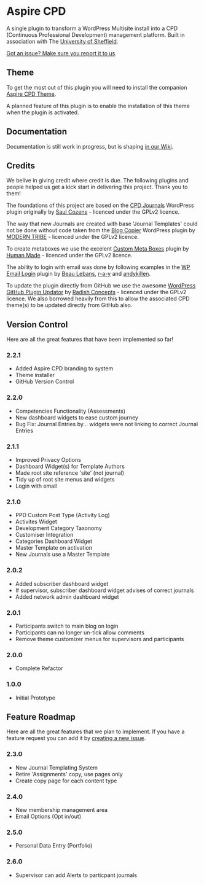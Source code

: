 # Aspire CPD

A single plugin to transform a WordPress Multisite install into a CPD (Continuous Professional Development) management platform. Built in association with The [University of Sheffield](http://www.sheffield.ac.uk/).

[Got an issue? Make sure you report it to us](https://github.com/mkdo/cpd/issues).

## Theme

To get the most out of this plugin you will need to install the companion [Aspire CPD Theme](https://github.com/mkdo/aspire-cpd).

A planned feature of this plugin is to enable the installation of this theme when the plugin is activated.

## Documentation

Documentation is still work in progress, but is shaping [in our Wiki](https://github.com/mkdo/cpd/wiki).

## Credits

We belive in giving credit where credit is due. The following plugins and people helped us get a kick start in delivering this project. Thank you to them!

The foundations of this project are based on the [CPD Journals](http://wordpress.org/plugins/cpd-journals/) WordPress plugin originally by [Saul Cozens](http://saulcozens.co.uk) - licenced under the GPLv2 licence.

The way that new Journals are created with base 'Journal Templates' could not be done without code taken from the [Blog Copier](https://wordpress.org/plugins/blog-copier) WordPress plugin by [MODERN TRIBE](https://tri.be/) - licenced under the GPLv2 licence.

To create metaboxes we use the excelent [Custom Meta Boxes](https://github.com/humanmade/Custom-Meta-Boxes) plugin by [Human Made](https://hmn.md/) - licenced under the GPLv2 licence.

The ability to login with email was done by following examples in the [WP Email Login](https://wordpress.org/plugins/wp-email-login/) plugin by [Beau Lebans](https://profiles.wordpress.org/beaulebens/), [r-a-y](https://profiles.wordpress.org/r-a-y/) and [andykillen](https://profiles.wordpress.org/andykillen/).

To update the plugin directly from GitHub we use the awesome [WordPress GitHub Plugin Updator](https://github.com/radishconcepts/WordPress-GitHub-Plugin-Updater) by [Radish Concepts](http://www.radishconcepts.com/) - licenced under the GPLv2 licence. We also borrowed heavily from this to allow the associated CPD theme(s) to be updated directly from GitHub also.

## Version Control

Here are all the great features that have been implemented so far!

### 2.2.1

- Added Aspire CPD branding to system
- Theme installer
- GitHub Version Control

### 2.2.0

- Competencies Functionality (Assessments)
- New dashboard widgets to ease custom journey
- Bug Fix: Journal Entries by... widgets were not linking to correct Journal Entries

### 2.1.1 

- Improved Privacy Options
- Dashboard Widget(s) for Template Authors
- Made root site reference 'site' (not journal)
- Tidy up of root site menus and widgets
- Login with email

### 2.1.0

- PPD Custom Post Type (Activity Log)
- Activites Widget
- Development Category Taxonomy
- Customiser Integration
- Categories Dashboard Widget
- Master Template on activation
- New Journals use a Master Template

### 2.0.2

- Added subscriber dashboard widget
- If supervisor, subscriber dashboard widget advises of correct journals
- Added network admin dashboard widget

### 2.0.1

- Participants switch to main blog on login
- Participants can no longer un-tick allow comments
- Remove theme customizer menus for supervisors and participants

### 2.0.0

- Complete Refactor

### 1.0.0

- Initial Prototype

## Feature Roadmap

Here are all the great features that we plan to implement. If you have a feature request you can add it by [creating a new issue](https://github.com/mkdo/cpd/issues).

### 2.3.0

- New Journal Templating System
- Retire 'Assignments' copy, use pages only
- Create copy page for each content type

### 2.4.0 

- New membership management area
- Email Options (Opt in/out)

### 2.5.0

- Personal Data Entry (Portfolio)

### 2.6.0

- Supervisor can add Alerts to particpant journals